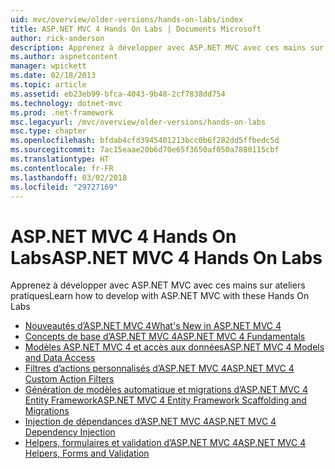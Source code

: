 ```yaml
---
uid: mvc/overview/older-versions/hands-on-labs/index
title: ASP.NET MVC 4 Hands On Labs | Documents Microsoft
author: rick-anderson
description: Apprenez à développer avec ASP.NET MVC avec ces mains sur ateliers pratiques
ms.author: aspnetcontent
manager: wpickett
ms.date: 02/18/2013
ms.topic: article
ms.assetid: eb23eb99-bfca-4043-9b48-2cf7838dd754
ms.technology: dotnet-mvc
ms.prod: .net-framework
msc.legacyurl: /mvc/overview/older-versions/hands-on-labs
msc.type: chapter
ms.openlocfilehash: bfdab4cfd3945401213bcc0b6f282dd5ffbedc5d
ms.sourcegitcommit: 7ac15eaae20b6d70e65f3650af050a7880115cbf
ms.translationtype: HT
ms.contentlocale: fr-FR
ms.lasthandoff: 03/02/2018
ms.locfileid: "29727169"
---
```

# <a name="aspnet-mvc-4-hands-on-labs"></a><span data-ttu-id="14b46-103">ASP.NET MVC 4 Hands On Labs</span><span class="sxs-lookup"><span data-stu-id="14b46-103">ASP.NET MVC 4 Hands On Labs</span></span>

<span data-ttu-id="14b46-104">Apprenez à développer avec ASP.NET MVC avec ces mains sur ateliers pratiques</span><span class="sxs-lookup"><span data-stu-id="14b46-104">Learn how to develop with ASP.NET MVC with these Hands On Labs</span></span>

- [<span data-ttu-id="14b46-105">Nouveautés d’ASP.NET MVC 4</span><span class="sxs-lookup"><span data-stu-id="14b46-105">What's New in ASP.NET MVC 4</span></span>](whats-new-in-aspnet-mvc-4.md)
- [<span data-ttu-id="14b46-106">Concepts de base d’ASP.NET MVC 4</span><span class="sxs-lookup"><span data-stu-id="14b46-106">ASP.NET MVC 4 Fundamentals</span></span>](aspnet-mvc-4-fundamentals.md)
- [<span data-ttu-id="14b46-107">Modèles ASP.NET MVC 4 et accès aux données</span><span class="sxs-lookup"><span data-stu-id="14b46-107">ASP.NET MVC 4 Models and Data Access</span></span>](aspnet-mvc-4-models-and-data-access.md)
- [<span data-ttu-id="14b46-108">Filtres d’actions personnalisés d’ASP.NET MVC 4</span><span class="sxs-lookup"><span data-stu-id="14b46-108">ASP.NET MVC 4 Custom Action Filters</span></span>](aspnet-mvc-4-custom-action-filters.md)
- [<span data-ttu-id="14b46-109">Génération de modèles automatique et migrations d’ASP.NET MVC 4 Entity Framework</span><span class="sxs-lookup"><span data-stu-id="14b46-109">ASP.NET MVC 4 Entity Framework Scaffolding and Migrations</span></span>](aspnet-mvc-4-entity-framework-scaffolding-and-migrations.md)
- [<span data-ttu-id="14b46-110">Injection de dépendances d’ASP.NET MVC 4</span><span class="sxs-lookup"><span data-stu-id="14b46-110">ASP.NET MVC 4 Dependency Injection</span></span>](aspnet-mvc-4-dependency-injection.md)
- [<span data-ttu-id="14b46-111">Helpers, formulaires et validation d’ASP.NET MVC 4</span><span class="sxs-lookup"><span data-stu-id="14b46-111">ASP.NET MVC 4 Helpers, Forms and Validation</span></span>](aspnet-mvc-4-helpers-forms-and-validation.md)
